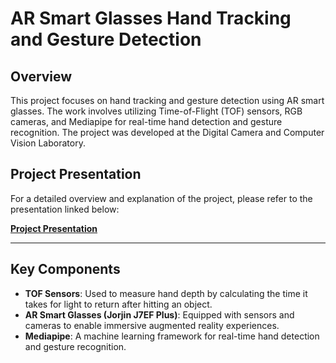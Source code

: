# AR Smart Glasses Hand Tracking and Gesture Detection

## Overview
This project focuses on hand tracking and gesture detection using AR smart glasses. The work involves utilizing Time-of-Flight (TOF) sensors, RGB cameras, and Mediapipe for real-time hand detection and gesture recognition. The project was developed at the Digital Camera and Computer Vision Laboratory.

## Project Presentation
For a detailed overview and explanation of the project, please refer to the presentation linked below:

[**Project Presentation**](https://docs.google.com/presentation/d/1jWVV70UXRQ0mo4owaJdh_799LCJ4iyIHniATUc7iMv0/edit?usp=sharing)

---

## Key Components
- **TOF Sensors**: Used to measure hand depth by calculating the time it takes for light to return after hitting an object.
- **AR Smart Glasses (Jorjin J7EF Plus)**: Equipped with sensors and cameras to enable immersive augmented reality experiences.
- **Mediapipe**: A machine learning framework for real-time hand detection and gesture recognition.
